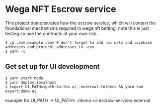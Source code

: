 # Wega NFT Escrow service

This project demonstrates how the escrow service, which will contain the foundational mechanisms required in wega nft betting.
note this is just testing so use the contracts at your own risk.

```shell
$ cp .env.example .env # don't forget to add rpc urls and coinbase addresses and protocol addresses in .env
$ yarn -i 
```

## Get set up for UI development
```shell
$ yarn start:node
$ yarn deploy:localhost
$ export UI_PATH=<path-to-the-ui_.external-folder> && yarn run export:demo-ui 
```
example for UI_PATH -> UI_PATH=../demo-ui-escrow-service/.external
